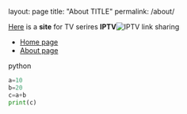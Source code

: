 layout: page
title: "About TITLE"
permalink: /about/

[Here](https://github.com/bznHug/bznhug.github.io) is a **site** for TV serires **IPTV**![IPTV](https://img.olhardigital.com.br/wp-content/uploads/2020/05/20200521052119.jpg) link sharing

- [Home page](https://bznhug.github.io)
- [About page](https://bznhug.github.io/about)

python
```python
a=10
b=20
c=a+b
print(c)
```
